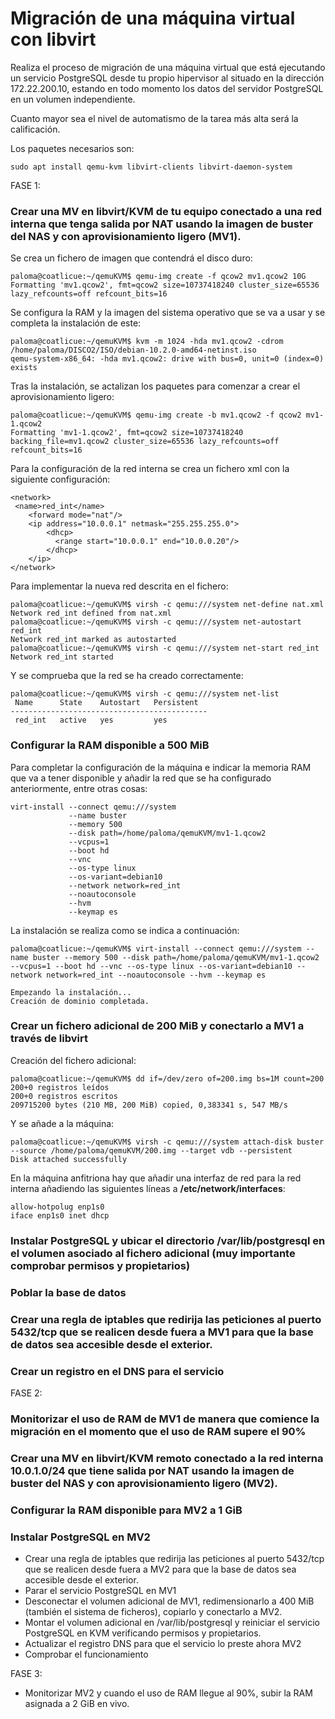# Migración de una máquina virtual con libvirt
Realiza el proceso de migración de una máquina virtual que está ejecutando un servicio PostgreSQL desde tu propio hipervisor al situado en la dirección 172.22.200.10, estando en todo momento los datos del servidor PostgreSQL en un volumen independiente.

Cuanto mayor sea el nivel de automatismo de la tarea más alta será la calificación.

Los paquetes necesarios son:
~~~
sudo apt install qemu-kvm libvirt-clients libvirt-daemon-system
~~~

FASE 1:
### Crear una MV en libvirt/KVM de tu equipo conectado a una red interna que tenga salida por NAT usando la imagen de buster del NAS y con aprovisionamiento ligero (MV1).
Se crea un fichero de imagen que contendrá el disco duro:
~~~
paloma@coatlicue:~/qemuKVM$ qemu-img create -f qcow2 mv1.qcow2 10G
Formatting 'mv1.qcow2', fmt=qcow2 size=10737418240 cluster_size=65536 lazy_refcounts=off refcount_bits=16
~~~

Se configura la RAM y la imagen del sistema operativo que se va a usar y se completa la instalación de este:
~~~
paloma@coatlicue:~/qemuKVM$ kvm -m 1024 -hda mv1.qcow2 -cdrom /home/paloma/DISCO2/ISO/debian-10.2.0-amd64-netinst.iso 
qemu-system-x86_64: -hda mv1.qcow2: drive with bus=0, unit=0 (index=0) exists
~~~

Tras la instalación, se actalizan los paquetes para comenzar a crear el aprovisionamiento ligero:
~~~
paloma@coatlicue:~/qemuKVM$ qemu-img create -b mv1.qcow2 -f qcow2 mv1-1.qcow2
Formatting 'mv1-1.qcow2', fmt=qcow2 size=10737418240 backing_file=mv1.qcow2 cluster_size=65536 lazy_refcounts=off refcount_bits=16
~~~

Para la configuración de la red interna se crea un fichero xml con la siguiente configuración:
~~~
<network>
 <name>red_int</name>
    <forward mode="nat"/>
    <ip address="10.0.0.1" netmask="255.255.255.0">
        <dhcp>
          <range start="10.0.0.1" end="10.0.0.20"/>
        </dhcp>
    </ip>
</network>
~~~

Para implementar la nueva red descrita en el fichero:
~~~
paloma@coatlicue:~/qemuKVM$ virsh -c qemu:///system net-define nat.xml
Network red_int defined from nat.xml
paloma@coatlicue:~/qemuKVM$ virsh -c qemu:///system net-autostart red_int
Network red_int marked as autostarted
paloma@coatlicue:~/qemuKVM$ virsh -c qemu:///system net-start red_int
Network red_int started
~~~

Y se comprueba que la red se ha creado correctamente:
~~~
paloma@coatlicue:~/qemuKVM$ virsh -c qemu:///system net-list
 Name      State    Autostart   Persistent
--------------------------------------------
 red_int   active   yes         yes
~~~


### Configurar la RAM disponible a 500 MiB
Para completar la configuración de la máquina e indicar la memoria RAM que va a tener disponible y añadir la red que se ha configurado anteriormente, entre otras cosas:
~~~
virt-install --connect qemu:///system 
             --name buster 
             --memory 500 
             --disk path=/home/paloma/qemuKVM/mv1-1.qcow2 
             --vcpus=1 
             --boot hd 
             --vnc 
             --os-type linux 
             --os-variant=debian10 
             --network network=red_int 
             --noautoconsole 
             --hvm 
             --keymap es
~~~

La instalación se realiza como se indica a continuación:
~~~
paloma@coatlicue:~/qemuKVM$ virt-install --connect qemu:///system --name buster --memory 500 --disk path=/home/paloma/qemuKVM/mv1-1.qcow2 --vcpus=1 --boot hd --vnc --os-type linux --os-variant=debian10 --network network=red_int --noautoconsole --hvm --keymap es

Empezando la instalación...
Creación de dominio completada.
~~~


### Crear un fichero adicional de 200 MiB y conectarlo a MV1 a través de libvirt
Creación del fichero adicional:
~~~
paloma@coatlicue:~/qemuKVM$ dd if=/dev/zero of=200.img bs=1M count=200
200+0 registros leídos
200+0 registros escritos
209715200 bytes (210 MB, 200 MiB) copied, 0,383341 s, 547 MB/s
~~~

Y se añade a la máquina:
~~~
paloma@coatlicue:~/qemuKVM$ virsh -c qemu:///system attach-disk buster --source /home/paloma/qemuKVM/200.img --target vdb --persistent
Disk attached successfully
~~~

En la máquina anfitriona hay que añadir una interfaz de red para la red interna añadiendo las siguientes líneas a **/etc/network/interfaces**:
~~~
allow-hotpolug enp1s0
iface enp1s0 inet dhcp
~~~


### Instalar PostgreSQL y ubicar el directorio /var/lib/postgresql en el volumen asociado al fichero adicional (muy importante comprobar permisos y propietarios)

### Poblar la base de datos

### Crear una regla de iptables que redirija las peticiones al puerto 5432/tcp que se realicen desde fuera a MV1 para que la base de datos sea accesible desde el exterior.

### Crear un registro en el DNS para el servicio

FASE 2:

### Monitorizar el uso de RAM de MV1 de manera que comience la migración en el momento que el uso de RAM supere el 90%

### Crear una MV en libvirt/KVM remoto conectado a la red interna 10.0.1.0/24 que tiene salida por NAT usando la imagen de buster del NAS y con aprovisionamiento ligero (MV2).

### Configurar la RAM disponible para MV2 a 1 GiB

### Instalar PostgreSQL en MV2
- Crear una regla de iptables que redirija las peticiones al puerto 5432/tcp que se realicen desde fuera a MV2 para que la base de datos sea accesible desde el exterior.
- Parar el servicio PostgreSQL en MV1
- Desconectar el volumen adicional de MV1, redimensionarlo a 400 MiB (también el sistema de ficheros), copiarlo y conectarlo a MV2.
- Montar el volumen adicional en /var/lib/postgresql y reiniciar el servicio PostgreSQL en KVM verificando permisos y propietarios.
- Actualizar el registro DNS para que el servicio lo preste ahora MV2
- Comprobar el funcionamiento

FASE 3:

- Monitorizar MV2 y cuando el uso de RAM llegue al 90%, subir la RAM asignada a 2 GiB en vivo.

